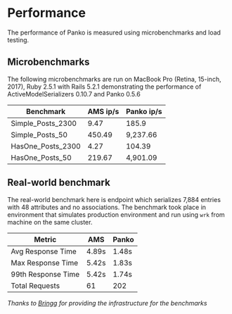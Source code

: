 # Performance

The performance of Panko is measured using microbenchmarks and load testing.

## Microbenchmarks

The following microbenchmarks are run on MacBook Pro (Retina, 15-inch, 2017), Ruby 2.5.1 with Rails 5.2.1
demonstrating the performance of ActiveModelSerializers 0.10.7 and Panko 0.5.6

| Benchmark         | AMS ip/s | Panko ip/s |
| ----------------- | -------- | ---------- |
| Simple_Posts_2300 | 9.47     | 185.9      |
| Simple_Posts_50   | 450.49   | 9,237.66   |
| HasOne_Posts_2300 | 4.27     | 104.39     |
| HasOne_Posts_50   | 219.67   | 4,901.09   |

## Real-world benchmark

The real-world benchmark here is endpoint which serializes 7,884 entries with 48 attributes and no associations.
The benchmark took place in environment that simulates production environment and run using `wrk` from machine on the same cluster.

| Metric             | AMS   | Panko |
| ------------------ | ----- | ----- |
| Avg Response Time  | 4.89s | 1.48s |
| Max Response Time  | 5.42s | 1.83s |
| 99th Response Time | 5.42s | 1.74s |
| Total Requests     | 61    | 202   |

_Thanks to [Bringg](https://www.bringg.com) for providing the infrastructure for the benchmarks_
